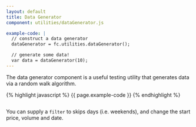 ```yaml
---
layout: default
title: Data Generator
component: utilities/dataGenerator.js

example-code: |
  // construct a data generator
  dataGenerator = fc.utilities.dataGenerator();

  // generate some data!
  var data = dataGenerator(10);
---
```


The data generator component is a useful testing utility that generates data via a random walk algorithm.

{% highlight javascript %}
{{ page.example-code }}
{% endhighlight %}

<pre id="utilities_generator"></pre>
<script type="text/javascript">
(function() {
    {{ page.example-code }}
    d3.select("#utilities_generator").html(JSON.stringify(data));
}());
</script>

You can supply a `filter` to skips days (i.e. weekends), and change the start price, volume and date. 